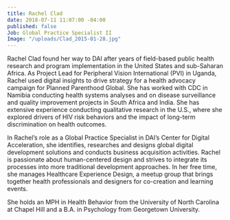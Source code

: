 ```yaml
---
title: Rachel Clad
date: 2018-07-11 11:07:00 -04:00
published: false
Job: Global Practice Specialist II
Image: "/uploads/Clad_2015-01-28.jpg"
---
```


Rachel Clad found her way to DAI after years of field-based public health research and program implementation in the United States and sub-Saharan Africa. As Project Lead for Peripheral Vision International (PVI) in Uganda, Rachel used digital insights to drive strategy for a health advocacy campaign for Planned Parenthood Global. She has worked with CDC in Namibia conducting health systems analyses and on disease surveillance and quality improvement projects in South Africa and India. She has extensive experience conducting qualitative research in the U.S., where she explored drivers of HIV risk behaviors and the impact of long-term discrimination on health outcomes. 
<!--more-->
In Rachel’s role as a Global Practice Specialist in DAI’s Center for Digital Acceleration, she identifies, researches and designs global digital development solutions and conducts business acquisition activities. Rachel is passionate about human-centered design and strives to integrate its processes into more traditional development approaches. In her free time, she manages Healthcare Experience Design, a meetup group that brings together health professionals and designers for co-creation and learning events. 
<!--more-->
She holds an MPH in Health Behavior from the University of North Carolina at Chapel Hill and a B.A. in Psychology from Georgetown University.  
